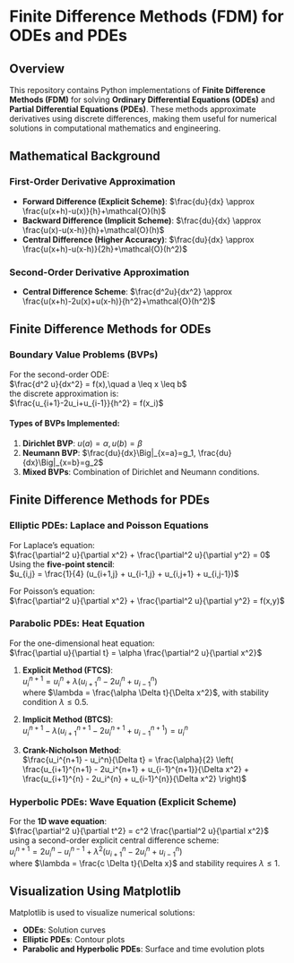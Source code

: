 # Finite Difference Methods (FDM) for ODEs and PDEs

## Overview
This repository contains Python implementations of **Finite Difference Methods (FDM)** for solving **Ordinary Differential Equations (ODEs)** and **Partial Differential Equations (PDEs)**. These methods approximate derivatives using discrete differences, making them useful for numerical solutions in computational mathematics and engineering.

## Mathematical Background

### First-Order Derivative Approximation
- **Forward Difference (Explicit Scheme)**: $\frac{du}{dx} \approx \frac{u(x+h)-u(x)}{h}+\mathcal{O}(h)$  
- **Backward Difference (Implicit Scheme)**: $\frac{du}{dx} \approx \frac{u(x)-u(x-h)}{h}+\mathcal{O}(h)$  
- **Central Difference (Higher Accuracy)**: $\frac{du}{dx} \approx \frac{u(x+h)-u(x-h)}{2h}+\mathcal{O}(h^2)$  

### Second-Order Derivative Approximation
- **Central Difference Scheme**: $\frac{d^2u}{dx^2} \approx \frac{u(x+h)-2u(x)+u(x-h)}{h^2}+\mathcal{O}(h^2)$  

## Finite Difference Methods for ODEs

### Boundary Value Problems (BVPs)
For the second-order ODE:  
$\frac{d^2 u}{dx^2} = f(x),\quad a \leq x \leq b$  
the discrete approximation is:  
$\frac{u_{i+1}-2u_i+u_{i-1}}{h^2} = f(x_i)$  

#### Types of BVPs Implemented:
1. **Dirichlet BVP**: $u(a)=\alpha, u(b)=\beta$
2. **Neumann BVP**: $\frac{du}{dx}\Big|_{x=a}=g_1, \frac{du}{dx}\Big|_{x=b}=g_2$
3. **Mixed BVPs**: Combination of Dirichlet and Neumann conditions.

## Finite Difference Methods for PDEs

### **Elliptic PDEs: Laplace and Poisson Equations**
For Laplace’s equation:  
$\frac{\partial^2 u}{\partial x^2} + \frac{\partial^2 u}{\partial y^2} = 0$  
Using the **five-point stencil**:  
$u_{i,j} = \frac{1}{4} (u_{i+1,j} + u_{i-1,j} + u_{i,j+1} + u_{i,j-1})$  

For Poisson’s equation:  
$\frac{\partial^2 u}{\partial x^2} + \frac{\partial^2 u}{\partial y^2} = f(x,y)$  

### **Parabolic PDEs: Heat Equation**
For the one-dimensional heat equation:  
$\frac{\partial u}{\partial t} = \alpha \frac{\partial^2 u}{\partial x^2}$  

1. **Explicit Method (FTCS)**:  
   $u_i^{n+1} = u_i^n + \lambda (u_{i+1}^n - 2u_i^n + u_{i-1}^n)$  
   where $\lambda = \frac{\alpha \Delta t}{\Delta x^2}$, with stability condition $\lambda \leq 0.5$.

2. **Implicit Method (BTCS)**:  
   $u_i^{n+1} - \lambda (u_{i+1}^{n+1} - 2u_i^{n+1} + u_{i-1}^{n+1}) = u_i^n$

3. **Crank-Nicholson Method**:  
   $\frac{u_i^{n+1} - u_i^n}{\Delta t} = \frac{\alpha}{2} \left( \frac{u_{i+1}^{n+1} - 2u_i^{n+1} + u_{i-1}^{n+1}}{\Delta x^2} + \frac{u_{i+1}^{n} - 2u_i^{n} + u_{i-1}^{n}}{\Delta x^2} \right)$  

### **Hyperbolic PDEs: Wave Equation (Explicit Scheme)**
For the **1D wave equation**:  
$\frac{\partial^2 u}{\partial t^2} = c^2 \frac{\partial^2 u}{\partial x^2}$  
using a second-order explicit central difference scheme:  
$u_i^{n+1} = 2u_i^n - u_i^{n-1} + \lambda^2 (u_{i+1}^n - 2u_i^n + u_{i-1}^n)$  
where $\lambda = \frac{c \Delta t}{\Delta x}$ and stability requires $\lambda \leq 1$.

## Visualization Using Matplotlib
Matplotlib is used to visualize numerical solutions:
- **ODEs**: Solution curves  
- **Elliptic PDEs**: Contour plots  
- **Parabolic and Hyperbolic PDEs**: Surface and time evolution plots  

